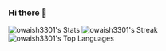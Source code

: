 ### Hi there 👋

![owaish3301's Stats](https://github-readme-stats.vercel.app/api?username=owaish3301&theme=nightowl&show_icons=true&hide_border=false&count_private=false)
![owaish3301's Streak](https://github-readme-streak-stats.herokuapp.com/?user=owaish3301&theme=nightowl&hide_border=false)
![owaish3301's Top Languages](https://github-readme-stats.vercel.app/api/top-langs/?username=owaish3301&theme=nightowl&show_icons=true&hide_border=false&layout=compact)
